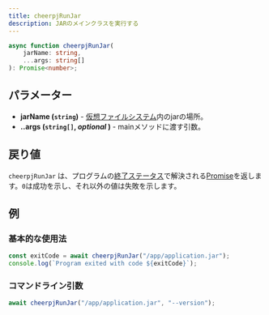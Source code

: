 ```yaml
---
title: cheerpjRunJar
description: JARのメインクラスを実行する
---
```


```ts
async function cheerpjRunJar(
	jarName: string,
	...args: string[]
): Promise<number>;
```

## パラメーター

- **jarName (`string`)** - [仮想ファイルシステム]内のjarの場所。
- **..args (`string[]`, _optional_ )** - mainメソッドに渡す引数。

## 戻り値

`cheerpjRunJar` は、プログラムの[終了ステータス]で解決される[Promise]を返します。`0`は成功を示し、それ以外の値は失敗を示します。

## 例

### 基本的な使用法

```js
const exitCode = await cheerpjRunJar("/app/application.jar");
console.log(`Program exited with code ${exitCode}`);
```

### コマンドライン引数

```js
await cheerpjRunJar("/app/application.jar", "--version");
```

[Promise]: https://developer.mozilla.org/ja/docs/Web/JavaScript/Reference/Global_Objects/Promise
[終了ステータス]: https://ja.wikipedia.org/wiki/終了ステータス
[仮想ファイルシステム]: /docs/ja/guides/File-System-support
